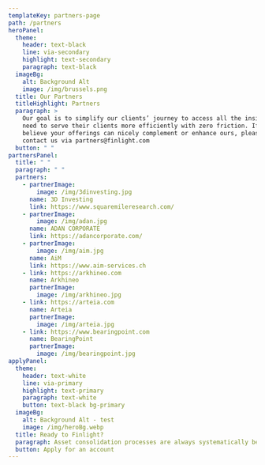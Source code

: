 ```yaml
---
templateKey: partners-page
path: /partners
heroPanel:
  theme:
    header: text-black
    line: via-secondary
    highlight: text-secondary
    paragraph: text-black
  imageBg:
    alt: Background Alt
    image: /img/brussels.png
  title: Our Partners
  titleHighlight: Partners
  paragraph: >
    Our goal is to simplify our clients’ journey to access all the insights they
    need to serve their clients more efficiently with zero friction. If you
    believe your offerings can nicely complement or enhance ours, please do
    contact us via partners@finlight.com
  button: " "
partnersPanel:
  title: " "
  paragraph: " "
  partners:
    - partnerImage:
        image: /img/3dinvesting.jpg
      name: 3D Investing
      link: https://www.squaremileresearch.com/
    - partnerImage:
        image: /img/adan.jpg
      name: ADAN CORPORATE
      link: https://adancorporate.com/
    - partnerImage:
        image: /img/aim.jpg
      name: AiM
      link: https://www.aim-services.ch
    - link: https://arkhineo.com
      name: Arkhineo
      partnerImage:
        image: /img/arkhineo.jpg
    - link: https://arteia.com
      name: Arteia
      partnerImage:
        image: /img/arteia.jpg
    - link: https://www.bearingpoint.com
      name: BearingPoint
      partnerImage:
        image: /img/bearingpoint.jpg
applyPanel:
  theme:
    header: text-white
    line: via-primary
    highlight: text-primary
    paragraph: text-white
    button: text-black bg-primary
  imageBg:
    alt: Background Alt - test
    image: /img/heroBg.webp
  title: Ready to Finlight?
  paragraph: Asset consolidation processes are always systematically better with Finlight.
  button: Apply for an account
---
```

